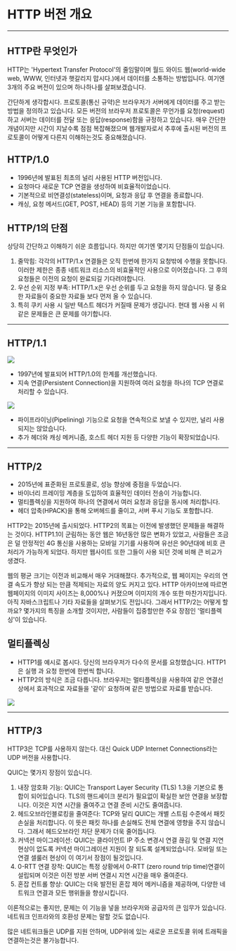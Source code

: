 # HTTP 버전 개요

---

## HTTP란 무엇인가
HTTP는 'Hypertext Transfer Protocol'의 줄임말이며 월드 와이드 웹(world-wide web, WWW, 인터넷과 햇갈리지 맙시다.)에서 데이터를 소통하는 방법입니다. 여기엔 3개의 주요 버전이 있으며 하나하나를 살펴보겠습니다.

간단하게 생각합시다. 프로토콜(통신 규약)은 브라우저가 서버에게 데이터를 주고 받는 방법을 정의하고 있습니다. 모든 버전의 브라우저 프로토콜은 무언가를 요청(request)하고 서버는 데이터를 전달 또는 응답(response)함을 규정하고 있습니다. 매우 간단한 개념이지만 시간이 지날수록 점점 복잡해졌으며 웹개발자로서 추후에 출시된 버전의 프로토콜이 어떻게 다른지 이해하는것도 중요해졌습니다.

## HTTP/1.0
- 1996년에 발표된 최초의 널리 사용된 HTTP 버전입니다.
- 요청마다 새로운 TCP 연결을 생성하여 비효율적이었습니다.
- 기본적으로 비연결성(stateless)이며, 요청과 응답 후 연결을 종료합니다.
- 캐싱, 요청 메서드(GET, POST, HEAD) 등의 기본 기능을 포함합니다.

## HTTP/1의 단점
상당히 간단하고 이해하기 쉬운 흐름입니다. 하지만 여기엔 몇기지 단점들이 있습니다.

1. 줄막힘: 각각의 HTTP/1.x 연결들은 오직 한번에 한가지 요청밖에 수행을 못합니다. 이러한 제한은 종종 네트워크 리소스의 비효율적인 사용으로 이어졌습니다. 그 후의 요청들은 이전의 요청이 완료되길 기다려야합니다.
2. 우선 순위 지정 부족: HTTP/1.x은 우선 순위를 두고 요청을 하지 않습니다. 덜 중요한 자료들이 중요한 자료들 보다 먼저 올 수 있습니다.
3. 특히 쿠키 사용 시 일반 텍스트 헤더가 커질때 문제가 생깁니다.
현대 웹 사용 시 위 같은 문제들은 큰 문제를 야기합니다.

---

## HTTP/1.1

![](https://img1.daumcdn.net/thumb/R1280x0/?scode=mtistory2&fname=https%3A%2F%2Fblog.kakaocdn.net%2Fdna%2FcR2W5a%2FbtrYroBitLm%2FAAAAAAAAAAAAAAAAAAAAAEpbaggTHYrCo9ok0eq0uinyKraxSok1rkgH8-5T1WCI%2Fimg.png%3Fcredential%3DyqXZFxpELC7KVnFOS48ylbz2pIh7yKj8%26expires%3D1753973999%26allow_ip%3D%26allow_referer%3D%26signature%3Dqp%252FXaKc3tGu5db3ell6VwYk7Ezo%253D)

- 1997년에 발표되어 HTTP/1.0의 한계를 개선했습니다.
- 지속 연결(Persistent Connection)을 지원하여 여러 요청을 하나의 TCP 연결로 처리할 수 있습니다.

![](https://img1.daumcdn.net/thumb/R1280x0/?scode=mtistory2&fname=https%3A%2F%2Fblog.kakaocdn.net%2Fdna%2Fb3B2zV%2FbtrYj0CzI8t%2FAAAAAAAAAAAAAAAAAAAAABfwWynBJhILS9yRLZf0m7Hz0fDEr_Mnr9c9pWQIkNOE%2Fimg.png%3Fcredential%3DyqXZFxpELC7KVnFOS48ylbz2pIh7yKj8%26expires%3D1753973999%26allow_ip%3D%26allow_referer%3D%26signature%3D5%252B1zcGiH6EG4uWGnot4u0VHt0Lw%253D)

- 파이프라이닝(Pipelining) 기능으로 요청을 연속적으로 보낼 수 있지만, 널리 사용되지는 않았습니다.
- 추가 헤더와 캐싱 메커니즘, 호스트 헤더 지원 등 다양한 기능이 확장되었습니다.

---

## HTTP/2

- 2015년에 표준화된 프로토콜로, 성능 향상에 중점을 두었습니다.
- 바이너리 프레이밍 계층을 도입하여 효율적인 데이터 전송이 가능합니다.
- 멀티플렉싱을 지원하여 하나의 연결에서 여러 요청과 응답을 동시에 처리합니다.
- 헤더 압축(HPACK)을 통해 오버헤드를 줄이고, 서버 푸시 기능도 포함합니다.

HTTP2는 2015년에 출시되었다. HTTP2의 목표는 이전에 발생했던 문제들을 해결하는 것이다.
HTTP1.1이 군림하는 동안 웹은 16년동안 많은 변화가 있었고, 사람들은 조금은 덜 안정적인 4G 통신을 사용하는 모바일 기기를 사용하며 유선은 90년대에 비호 큰 처리가 가능하게 되었다. 하지만 웹사이트 또한 그들이 사용 되던 것에 비해 큰 비교가 생겼다.

웹의 평균 크기는 이전과 비교해서 매우 거대해졌다. 추가적으로, 웹 페이지는 우리의 연결 속도가 향상 되는 만큼 적제되는 자료의 양도 커지고 있다. HTTP 아카이브에 따르면 웹페이지의 이미지 사이즈는 8,000%나 커졌으며 이미지의 개수 또한 마찬가지입니다. 아직 자바스크립트나 기타 자료들을 살펴보기도 전입니다.
그래서 HTTP/2는 어떻게 할까요?
몇가지의 특징을 소개할 것이지만, 사람들이 집중할만한 주요 장점인 '멀티플렉싱'이 있습니다.

## 멀티플렉싱
- HTTP1를 예시로 봅시다. 당신의 브라우저가 다수의 문서를 요청했습니다. HTTP1은 실행 과 요청 한번에 한번씩 합니다.
- HTTP2의 방식은 조금 다릅니다. 브라우저는 멀티플렉싱을 사용하여 같은 연결선상에서 효과적으로 자료들을 '같이' 요청하며 같은 방법으로 자료를 받습니다.

![](https://velog.velcdn.com/images/404/post/33b1e416-5a6b-468f-82eb-304e512767da/image.png)


---

## HTTP/3
HTTP3은 TCP를 사용하지 않는다. 대신 Quick UDP Internet Connections라는 UDP 버전을 사용합니다.

QUIC는 몇가지 장점이 있습니다.

1. 내장 암호화 기능: QUIC는 Transport Layer Security (TLS) 1.3을 기본으로 통합이 되어있습니다. TLS의 핸드셰이크 분리가 필요없이 확실한 보안 연결을 보장합니다. 이것은 지연 시간을 줄여주고 연결 준비 시간도 줄여줍니다.
2. 헤드오브라인블로킹을 줄여준다: TCP와 달리 QUIC는 개별 스트림 수준에서 패킷 손실을 처리합니다. 이 뜻은 패킷 하나를 손실해도 전체 연결에 영향을 주지 않습니다. 그래서 헤드오브라인 차단 문제가 더욱 줄어듭니다.
3. 커넥션 마이그레이션: QUIC는 클라이언트 IP 주소 변경시 연결 끊김 및 연결 지연 현상이 없도록 커넥션 마이그레이션 지원이 잘 되도록 설계되었습니다. 모바일 또는 연결 셀룰러 현상이 이 여기서 장점이 될것입니다.
4. 0-RTT 연결 장착: QUIC는 특정 상황에서 0-RTT (zero round trip time)연결이 설립되며 이것은 이전 방분 서버 연결시 지연 시간을 매우 줄여준다.
5. 혼잡 컨트롤 향상: QUIC는 더욱 발전된 혼잡 제어 메커니즘을 제공하며, 다양한 네트워크 연결과 모든 행위들을 향상시킵니다.

이론적으로는 좋지만, 문제는 이 기능을 넣을 브라우저와 공급자의 큰 임무가 있습니다. 네트워크 인프라와의 호환성 문제는 말할 것도 없습니다.

많은 네트워크들은 UDP를 지원 안하며, UDP위에 있는 새로운 프로토콜 위에 트래픽을 연결하는것은 불가능합니다.
